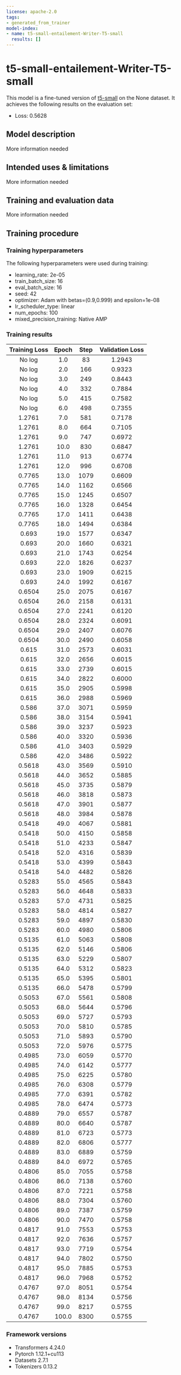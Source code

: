 ```yaml
---
license: apache-2.0
tags:
- generated_from_trainer
model-index:
- name: t5-small-entailement-Writer-T5-small
  results: []
---
```


<!-- This model card has been generated automatically according to the information the Trainer had access to. You
should probably proofread and complete it, then remove this comment. -->

# t5-small-entailement-Writer-T5-small

This model is a fine-tuned version of [t5-small](https://huggingface.co/t5-small) on the None dataset.
It achieves the following results on the evaluation set:
- Loss: 0.5628

## Model description

More information needed

## Intended uses & limitations

More information needed

## Training and evaluation data

More information needed

## Training procedure

### Training hyperparameters

The following hyperparameters were used during training:
- learning_rate: 2e-05
- train_batch_size: 16
- eval_batch_size: 16
- seed: 42
- optimizer: Adam with betas=(0.9,0.999) and epsilon=1e-08
- lr_scheduler_type: linear
- num_epochs: 100
- mixed_precision_training: Native AMP

### Training results

| Training Loss | Epoch | Step | Validation Loss |
|:-------------:|:-----:|:----:|:---------------:|
| No log        | 1.0   | 83   | 1.2943          |
| No log        | 2.0   | 166  | 0.9323          |
| No log        | 3.0   | 249  | 0.8443          |
| No log        | 4.0   | 332  | 0.7884          |
| No log        | 5.0   | 415  | 0.7582          |
| No log        | 6.0   | 498  | 0.7355          |
| 1.2761        | 7.0   | 581  | 0.7178          |
| 1.2761        | 8.0   | 664  | 0.7105          |
| 1.2761        | 9.0   | 747  | 0.6972          |
| 1.2761        | 10.0  | 830  | 0.6847          |
| 1.2761        | 11.0  | 913  | 0.6774          |
| 1.2761        | 12.0  | 996  | 0.6708          |
| 0.7765        | 13.0  | 1079 | 0.6609          |
| 0.7765        | 14.0  | 1162 | 0.6566          |
| 0.7765        | 15.0  | 1245 | 0.6507          |
| 0.7765        | 16.0  | 1328 | 0.6454          |
| 0.7765        | 17.0  | 1411 | 0.6438          |
| 0.7765        | 18.0  | 1494 | 0.6384          |
| 0.693         | 19.0  | 1577 | 0.6347          |
| 0.693         | 20.0  | 1660 | 0.6321          |
| 0.693         | 21.0  | 1743 | 0.6254          |
| 0.693         | 22.0  | 1826 | 0.6237          |
| 0.693         | 23.0  | 1909 | 0.6215          |
| 0.693         | 24.0  | 1992 | 0.6167          |
| 0.6504        | 25.0  | 2075 | 0.6167          |
| 0.6504        | 26.0  | 2158 | 0.6131          |
| 0.6504        | 27.0  | 2241 | 0.6120          |
| 0.6504        | 28.0  | 2324 | 0.6091          |
| 0.6504        | 29.0  | 2407 | 0.6076          |
| 0.6504        | 30.0  | 2490 | 0.6058          |
| 0.615         | 31.0  | 2573 | 0.6031          |
| 0.615         | 32.0  | 2656 | 0.6015          |
| 0.615         | 33.0  | 2739 | 0.6015          |
| 0.615         | 34.0  | 2822 | 0.6000          |
| 0.615         | 35.0  | 2905 | 0.5998          |
| 0.615         | 36.0  | 2988 | 0.5969          |
| 0.586         | 37.0  | 3071 | 0.5959          |
| 0.586         | 38.0  | 3154 | 0.5941          |
| 0.586         | 39.0  | 3237 | 0.5923          |
| 0.586         | 40.0  | 3320 | 0.5936          |
| 0.586         | 41.0  | 3403 | 0.5929          |
| 0.586         | 42.0  | 3486 | 0.5922          |
| 0.5618        | 43.0  | 3569 | 0.5910          |
| 0.5618        | 44.0  | 3652 | 0.5885          |
| 0.5618        | 45.0  | 3735 | 0.5879          |
| 0.5618        | 46.0  | 3818 | 0.5873          |
| 0.5618        | 47.0  | 3901 | 0.5877          |
| 0.5618        | 48.0  | 3984 | 0.5878          |
| 0.5418        | 49.0  | 4067 | 0.5881          |
| 0.5418        | 50.0  | 4150 | 0.5858          |
| 0.5418        | 51.0  | 4233 | 0.5847          |
| 0.5418        | 52.0  | 4316 | 0.5839          |
| 0.5418        | 53.0  | 4399 | 0.5843          |
| 0.5418        | 54.0  | 4482 | 0.5826          |
| 0.5283        | 55.0  | 4565 | 0.5843          |
| 0.5283        | 56.0  | 4648 | 0.5833          |
| 0.5283        | 57.0  | 4731 | 0.5825          |
| 0.5283        | 58.0  | 4814 | 0.5827          |
| 0.5283        | 59.0  | 4897 | 0.5830          |
| 0.5283        | 60.0  | 4980 | 0.5806          |
| 0.5135        | 61.0  | 5063 | 0.5808          |
| 0.5135        | 62.0  | 5146 | 0.5806          |
| 0.5135        | 63.0  | 5229 | 0.5807          |
| 0.5135        | 64.0  | 5312 | 0.5823          |
| 0.5135        | 65.0  | 5395 | 0.5801          |
| 0.5135        | 66.0  | 5478 | 0.5799          |
| 0.5053        | 67.0  | 5561 | 0.5808          |
| 0.5053        | 68.0  | 5644 | 0.5796          |
| 0.5053        | 69.0  | 5727 | 0.5793          |
| 0.5053        | 70.0  | 5810 | 0.5785          |
| 0.5053        | 71.0  | 5893 | 0.5790          |
| 0.5053        | 72.0  | 5976 | 0.5775          |
| 0.4985        | 73.0  | 6059 | 0.5770          |
| 0.4985        | 74.0  | 6142 | 0.5777          |
| 0.4985        | 75.0  | 6225 | 0.5780          |
| 0.4985        | 76.0  | 6308 | 0.5779          |
| 0.4985        | 77.0  | 6391 | 0.5782          |
| 0.4985        | 78.0  | 6474 | 0.5773          |
| 0.4889        | 79.0  | 6557 | 0.5787          |
| 0.4889        | 80.0  | 6640 | 0.5787          |
| 0.4889        | 81.0  | 6723 | 0.5773          |
| 0.4889        | 82.0  | 6806 | 0.5777          |
| 0.4889        | 83.0  | 6889 | 0.5759          |
| 0.4889        | 84.0  | 6972 | 0.5765          |
| 0.4806        | 85.0  | 7055 | 0.5758          |
| 0.4806        | 86.0  | 7138 | 0.5760          |
| 0.4806        | 87.0  | 7221 | 0.5758          |
| 0.4806        | 88.0  | 7304 | 0.5760          |
| 0.4806        | 89.0  | 7387 | 0.5759          |
| 0.4806        | 90.0  | 7470 | 0.5758          |
| 0.4817        | 91.0  | 7553 | 0.5753          |
| 0.4817        | 92.0  | 7636 | 0.5757          |
| 0.4817        | 93.0  | 7719 | 0.5754          |
| 0.4817        | 94.0  | 7802 | 0.5750          |
| 0.4817        | 95.0  | 7885 | 0.5753          |
| 0.4817        | 96.0  | 7968 | 0.5752          |
| 0.4767        | 97.0  | 8051 | 0.5754          |
| 0.4767        | 98.0  | 8134 | 0.5756          |
| 0.4767        | 99.0  | 8217 | 0.5755          |
| 0.4767        | 100.0 | 8300 | 0.5755          |


### Framework versions

- Transformers 4.24.0
- Pytorch 1.12.1+cu113
- Datasets 2.7.1
- Tokenizers 0.13.2
